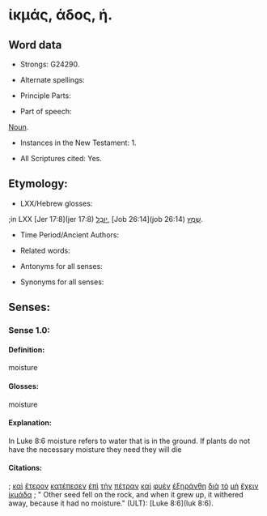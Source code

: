 # ἰκμάς, άδος, ἡ.

<!-- Status: S3=Needs2ndReview -->
<!-- Lexica used for edits: BDAG, LN, FFM, A-S  -->

## Word data

* Strongs: G24290.

* Alternate spellings:

* Principle Parts: 

* Part of speech: 

[Noun](http://ugg.readthedocs.io/en/latest/noun.html).

* Instances in the New Testament: 1.

* All Scriptures cited: Yes.

## Etymology: 

* LXX/Hebrew glosses: 

;in LXX [Jer 17:8](jer 17:8) [יוּבַל](//en-uhal/H3105), [Job 26:14](job 26:14) [שֶׁמֶץ](//en-uhal/H8102).

* Time Period/Ancient Authors: 

* Related words: 

* Antonyms for all senses:

* Synonyms for all senses: 

## Senses:

### Sense  1.0: 

#### Definition: 

moisture

#### Glosses: 

moisture

#### Explanation: 

In Luke 8:6 moisture refers to water that is in the ground. If plants do not have the necessary moisture they need they will die 

#### Citations: 

; [καὶ](../G25320/01.md) [ἕτερον](../G20870/01.md) [κατέπεσεν](../G26670/01.md) [ἐπὶ](../G19090/01.md) [τὴν](../G35880/01.md) [πέτραν](../G40730/01.md) [καὶ](../G25320/01.md) [φυὲν](../G54530/01.md) [ἐξηράνθη](../G35830/01.md) [διὰ](../G12230/01.md) [τὸ](../G35880/01.md) [μὴ](../G33610/01.md) [ἔχειν](../G21920/01.md) [ἰκμάδα](../G24290/01.md)
; " Other seed fell on the rock, and when it grew up, it withered away, because it had no moisture." (ULT): 
[Luke 8:6](luk 8:6).
